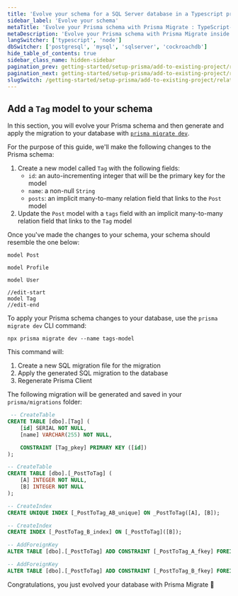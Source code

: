 ```yaml
---
title: 'Evolve your schema for a SQL Server database in a Typescript project'
sidebar_label: 'Evolve your schema'
metaTitle: 'Evolve your Prisma schema with Prisma Migrate : TypeScript-sql-server'
metaDescription: 'Evolve your Prisma schema with Prisma Migrate inside of your TypeScript and SQL Server project'
langSwitcher: ['typescript', 'node']
dbSwitcher: ['postgresql', 'mysql', 'sqlserver', 'cockroachdb']
hide_table_of_contents: true
sidebar_class_name: hidden-sidebar
pagination_prev: getting-started/setup-prisma/add-to-existing-project/relational-databases/querying-the-database-typescript-sqlserver
pagination_next: getting-started/setup-prisma/add-to-existing-project/relational-databases/next-steps
slugSwitch: /getting-started/setup-prisma/add-to-existing-project/relational-databases/evolve-your-schema-
---
```

 
## Add a `Tag` model to your schema

In this section, you will evolve your Prisma schema and then generate and apply the migration to your database with [`prisma migrate dev`](/orm/reference/prisma-cli-reference#migrate-dev).

For the purpose of this guide, we'll make the following changes to the Prisma schema:

1. Create a new model called `Tag` with the following fields:
   - `id`: an auto-incrementing integer that will be the primary key for the model
   - `name`: a non-null `String`
   - `posts`: an implicit many-to-many relation field that links to the `Post` model
2. Update the `Post` model with a `tags` field with an implicit many-to-many relation field that links to the `Tag` model

Once you've made the changes to your schema, your schema should resemble the one below:

```prisma file=prisma/schema.prisma highlight=9,27-31;edit showLineNumbers
model Post 

model Profile 

model User 

//edit-start
model Tag 
//edit-end
```

To apply your Prisma schema changes to your database, use the `prisma migrate dev` CLI command:

```terminal copy
npx prisma migrate dev --name tags-model
```

This command will:

1. Create a new SQL migration file for the migration
1. Apply the generated SQL migration to the database
1. Regenerate Prisma Client

The following migration will be generated and saved in your `prisma/migrations` folder:

```sql file=prisma/migrations/TIMESTAMP_tags_model.sql showLineNumbers
 -- CreateTable
CREATE TABLE [dbo].[Tag] (
    [id] SERIAL NOT NULL,
    [name] VARCHAR(255) NOT NULL,

    CONSTRAINT [Tag_pkey] PRIMARY KEY ([id])
);

-- CreateTable
CREATE TABLE [dbo].[_PostToTag] (
    [A] INTEGER NOT NULL,
    [B] INTEGER NOT NULL
);

-- CreateIndex
CREATE UNIQUE INDEX [_PostToTag_AB_unique] ON _PostToTag([A], [B]);

-- CreateIndex
CREATE INDEX [_PostToTag_B_index] ON [_PostToTag]([B]);

-- AddForeignKey
ALTER TABLE [dbo].[_PostToTag] ADD CONSTRAINT [_PostToTag_A_fkey] FOREIGN KEY ([A]) REFERENCES [dbo].[Post]([id]) ON DELETE CASCADE ON UPDATE CASCADE;

-- AddForeignKey
ALTER TABLE [dbo].[_PostToTag] ADD CONSTRAINT [_PostToTag_B_fkey] FOREIGN KEY ([B]) REFERENCES [dbo].[Tag]([id]) ON DELETE CASCADE ON UPDATE CASCADE;
```

Congratulations, you just evolved your database with Prisma Migrate 🚀